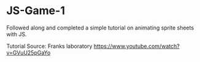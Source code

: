 # JS-Game-1
Followed along and completed a simple tutorial on animating sprite sheets with JS.

Tutorial Source: Franks laboratory https://www.youtube.com/watch?v=GVuU25pGaYo
